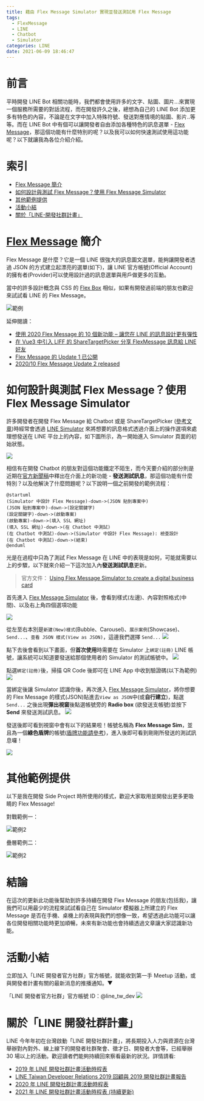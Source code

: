 ```yaml
---
title: 藉由 Flex Message Simulator 實現並發送測試用 Flex Message
tags:
  - FlexMessage
  - LINE
  - Chatbot
  - Simulator
categories: LINE
date: 2021-06-09 18:46:47
---
```



<style>
  section.compact {
    font-size: 150%  
  }
  img[alt~="center"] {
    display: block;
    margin: 0 auto;
  }
</style>


# 前言

平時開發 LINE Bot 相關功能時，我們都會使用許多的文字、貼圖、圖片...來實現一個服務所需要的對話流程，而在開發許久之後，總想為自己的 LINE Bot 添加更多有特色的內容，不論是在文字中加入特殊符號、發送對應情境的貼圖、影片..等等。而在 LINE Bot 中有個可以讓開發者自由添加各種特色的訊息選單 - [Flex Message](https://developers.line.biz/en/docs/messaging-api/using-flex-messages/)，那這個功能有什麼特別的呢？以及我可以如何快速測試使用這功能呢？以下就讓我為各位介紹介紹。

# 索引

- [Flex Message 簡介](https://nijialin.com/2021/06/09/line-flex-message-simulator/#Flex-Message-簡介)
- [如何設計與測試 Flex Message？使用 Flex Message Simulator](https://nijialin.com/2021/06/09/line-flex-message-simulator/#如何設計與測試-Flex-Message？使用-Flex-Message-Simulator)
- [其他範例提供](https://nijialin.com/2021/06/09/line-flex-message-simulator/#其他範例提供)
- [活動小結](https://nijialin.com/2021/06/09/line-flex-message-simulator/#活動小結)
- [關於「LINE-開發社群計畫」](https://nijialin.com/2021/06/09/line-flex-message-simulator/#關於「LINE-開發社群計畫」)
<!-- more -->

# [Flex Message](https://developers.line.biz/en/docs/messaging-api/using-flex-messages/) 簡介

Flex Message 是什麼？它是一個 LINE 很強大的訊息圖文選單，能夠讓開發者透過 JSON 的方式建立起漂亮的選單(如下)，讓 LINE 官方帳號(Official Account)的擁有者(Provider)可以使用設計過的訊息選單與用戶做更多的互動。

當中的許多設計概念與 CSS 的 [Flex Box](https://developer.mozilla.org/zh-TW/docs/Web/CSS/CSS_Flexible_Box_Layout/Basic_Concepts_of_Flexbox) 相似，如果有開發過前端的朋友也歡迎來試試看 LINE 的 Flex Message。

![範例](https://nijialin.com/images/2021/line-simulator/sample1.png)

延伸閱讀：

- [使用 2020 Flex Message 的 10 個新功能 – 讓您在 LINE 的訊息設計更有彈性](https://engineering.linecorp.com/zh-hant/blog/2020-flex-message-10-reason/)
- [在 Vue3 中引入 LIFF 的 ShareTargetPicker 分享 FlexMessage 訊息給 LINE 好友](https://engineering.linecorp.com/zh-hant/blog/how-to-use-liff-in-vue3/)
- [Flex Message 的 Update 1 已公開](https://engineering.linecorp.com/zh-hant/blog/flex-message-update1/)
- [2020/10 Flex Message Update 2 released](https://developers.line.biz/en/news/2020/10/08/flex-message-update-2-released/)

# 如何設計與測試 Flex Message？使用 Flex Message Simulator

許多開發者在開發 Flex Message 給 Chatbot 或是 ShareTargetPicker ([參考文章](https://engineering.linecorp.com/zh-hant/blog/share-target-picker-liff/))時經常會透過 [LINE Simulator](https://developers.line.biz/flex-simulator) 來將想要的訊息格式透過介面上的操作選項來處理想發送在 LINE 平台上的內容，如下圖所示，為一開始進入 Simulator 頁面的初始狀態。

![](https://nijialin.com/images/2021/line-simulator/send.png)

相信有在開發 Chatbot 的朋友對這個功能鐵定不陌生，而今天要介紹的部分則是近期在[官方新聞稿](https://developers.line.biz/en/news/2021/05/20/send-test-message-flex-message-simulator/)中釋出在介面上的新功能 - **發送測試訊息**，那這個功能有什麼特別？以及他解決了什麼問題呢？以下說明一個之前開發的範例流程：

```puml
@startuml
(Simulator 中設計 Flex Message)-down->(JSON 貼到專案中)
(JSON 貼到專案中)-down->(設定關鍵字)
(設定關鍵字)-down->(啟動專案)
(啟動專案)-down->(填入 SSL 網址)
(填入 SSL 網址)-down->(在 Chatbot 中測試)
(在 Chatbot 中測試)-down->(Simulator 中設計 Flex Message): 檢查設計
(在 Chatbot 中測試)-down->(結束)
@enduml
```

光是在過程中只為了測試 Flex Message 在 LINE 中的表現是如何，可能就需要以上的步驟，以下就來介紹一下這次加入內**發送測試訊息**更新。

> 官方文件： [Using Flex Message Simulator to create a digital business card](https://developers.line.biz/en/docs/messaging-api/using-flex-message-simulator/)

首先進入 [Flex Message Simulator](https://developers.line.biz/flex-simulator/) 後，會看到樣式(左邊)、內容對照格式(中間)、以及右上角四個選項功能

![](https://nijialin.com/images/2021/line-simulator/send0.png)

從左至右本別是`新建(New)樣式`(Bubble、Carousel)、`展示案例`(Showcase)、`Send...`、`查看 JSON 樣式(View as JSON)`，這邊我們選擇 `Send...` 
![](https://nijialin.com/images/2021/line-simulator/send1.png)

點下去後會看到以下畫面，但**首次使用**時需要在 Simulator 上`綁定(註冊)` LINE 帳號，讓系統可以知道要發送給那個使用者的 Simulator 的測試帳號中。
![](https://nijialin.com/images/2021/line-simulator/r2.png)

點選`綁定(註冊)`後，掃描 QR Code 後即可在 LINE App 中收到驗證碼(以下為範例)
![](https://nijialin.com/images/2021/line-simulator/r3.png)

當綁定後讓 Simulator 認識你後，再次進入 [Flex Message Simulator](https://developers.line.biz/flex-simulator/)，將你想要的 Flex Message 的樣式(JSON)貼進去`View as JSON`中(或**自行建立**)，點選 `Send...` 之後出現**彈出視窗**後點選帳號旁的 **Radio box** (欲發送支帳號)並按下 **Send** 來發送測試訊息。
![](https://nijialin.com/images/2021/line-simulator/send1.png)

發送後即可看到視窗中會有以下的結果啦！帳號名稱為 **Flex Message Sim**，並且為一個**綠色盾牌**的帳號([盾牌功能請參考](https://tw.linebiz.com/service/account-solutions/line-official-account/))，進入後即可看到剛剛所發送的測試訊息囉！

![](https://nijialin.com/images/2021/line-simulator/result.png)

# 其他範例提供

以下是我在開發 Side Project 時所使用的樣式，歡迎大家取用並開發出更多更吸睛的 Flex Message!

對戰範例一：

![範例2](https://nijialin.com/images/2021/line-simulator/sample1.png)

<script src="https://gist.github.com/louis70109/9a6f3b742b603e298a321a3e96a8b9e9.js"></script>

疊層範例二：

![範例2](https://nijialin.com/images/2021/line-simulator/sample2.png)

<script src="https://gist.github.com/louis70109/4cf6eda9a4267b24041435cebfe6b333.js"></script>

# 結論

在這次的更新此功能後幫助到許多持續在開發 Flex Message 的朋友(包括我)，讓我們可以用最少的流程來試試看自己在 Simulator 模擬器上所建立的 Flex Message 是否在手機、桌機上的表現與我們的想像一致，希望透過此功能可以讓各位開發相關功能時更加順暢，未來有新功能也會持續透過文章讓大家認識新功能。

# 活動小結

立即加入「LINE 開發者官方社群」官方帳號，就能收到第一手 Meetup 活動，或與開發者計畫有關的最新消息的推播通知。▼

「LINE 開發者官方社群」官方帳號 ID：@line_tw_dev
![](https://www.evanlin.com/images/2020/line-tw-dev-qr.png)

# 關於「LINE 開發社群計畫」

LINE 今年年初在台灣啟動「LINE 開發社群計畫」，將長期投入人力與資源在台灣舉辦對內對外、線上線下的開發者社群聚會、徵才日、開發者大會等，已經舉辦 30 場以上的活動。歡迎讀者們能夠持續回來察看最新的狀況。詳情請看:

- [2019 年 LINE 開發社群計畫活動時程表](https://engineering.linecorp.com/zh-hant/blog/line-taiwan-developer-relations-2019-plan/)
- [LINE Taiwan Developer Relations 2019 回顧與 2019 開發社群計畫報告](https://engineering.linecorp.com/zh-hant/blog/line-taiwan-developer-relations-2019/)
- [2020 年 LINE 開發社群計畫活動時程表](https://engineering.linecorp.com/zh-hant/blog/2020-line-tw-devrel/)
- [2021 年 LINE 開發社群計畫活動時程表 (持續更新)](https://engineering.linecorp.com/zh-hant/blog/2021-line-tw-devrel/)
